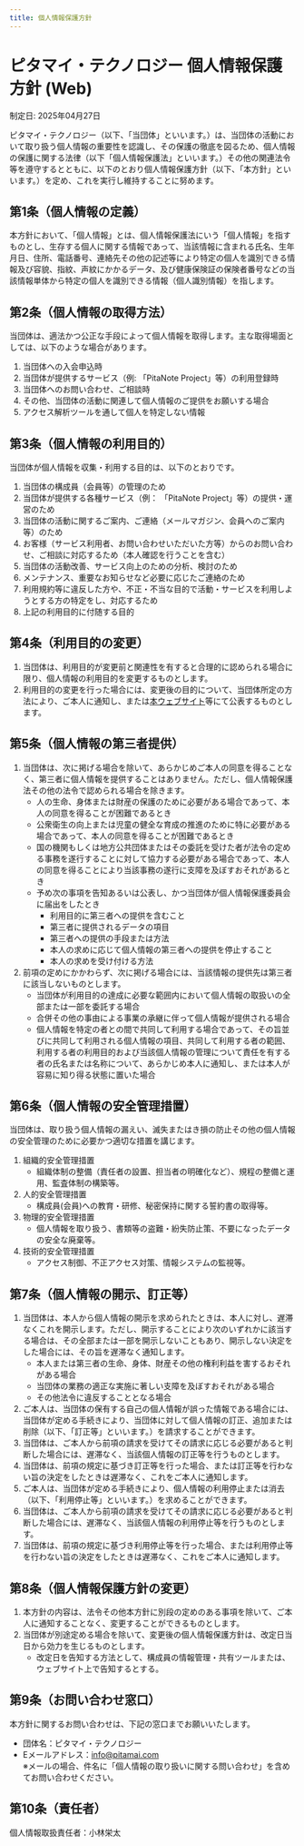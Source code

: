 ```yaml
---
title: 個人情報保護方針
---
```


# ピタマイ・テクノロジー 個人情報保護方針 (Web)

制定日: 2025年04月27日

ピタマイ・テクノロジー（以下、「当団体」といいます。）は、当団体の活動において取り扱う個人情報の重要性を認識し、その保護の徹底を図るため、個人情報の保護に関する法律（以下「個人情報保護法」といいます。）その他の関連法令等を遵守するとともに、以下のとおり個人情報保護方針（以下、「本方針」といいます。）を定め、これを実行し維持することに努めます。

## 第1条（個人情報の定義）

本方針において、「個人情報」とは、個人情報保護法にいう「個人情報」を指すものとし、生存する個人に関する情報であって、当該情報に含まれる氏名、生年月日、住所、電話番号、連絡先その他の記述等により特定の個人を識別できる情報及び容貌、指紋、声紋にかかるデータ、及び健康保険証の保険者番号などの当該情報単体から特定の個人を識別できる情報（個人識別情報）を指します。

## 第2条（個人情報の取得方法）

当団体は、適法かつ公正な手段によって個人情報を取得します。主な取得場面としては、以下のような場合があります。

1. 当団体への入会申込時
2. 当団体が提供するサービス（例: 「PitaNote Project」等）の利用登録時
3. 当団体へのお問い合わせ、ご相談時
4. その他、当団体の活動に関連して個人情報のご提供をお願いする場合
5. アクセス解析ツールを通して個人を特定しない情報

## 第3条（個人情報の利用目的）

当団体が個人情報を収集・利用する目的は、以下のとおりです。

1. 当団体の構成員（会員等）の管理のため
2. 当団体が提供する各種サービス（例： 「PitaNote Project」等）の提供・運営のため
3. 当団体の活動に関するご案内、ご連絡（メールマガジン、会員へのご案内等）のため
4. お客様（サービス利用者、お問い合わせいただいた方等）からのお問い合わせ、ご相談に対応するため（本人確認を行うことを含む）
5. 当団体の活動改善、サービス向上のための分析、検討のため
6. メンテナンス、重要なお知らせなど必要に応じたご連絡のため
7. 利用規約等に違反した方や、不正・不当な目的で活動・サービスを利用しようとする方の特定をし、対応するため
8. 上記の利用目的に付随する目的

## 第4条（利用目的の変更）

1. 当団体は、利用目的が変更前と関連性を有すると合理的に認められる場合に限り、個人情報の利用目的を変更するものとします。
2. 利用目的の変更を行った場合には、変更後の目的について、当団体所定の方法により、ご本人に通知し、または[本ウェブサイト](https://pitamai.com/)等にて公表するものとします。

## 第5条（個人情報の第三者提供）

1. 当団体は、次に掲げる場合を除いて、あらかじめご本人の同意を得ることなく、第三者に個人情報を提供することはありません。ただし、個人情報保護法その他の法令で認められる場合を除きます。
    - 人の生命、身体または財産の保護のために必要がある場合であって、本人の同意を得ることが困難であるとき
    - 公衆衛生の向上または児童の健全な育成の推進のために特に必要がある場合であって、本人の同意を得ることが困難であるとき
    - 国の機関もしくは地方公共団体またはその委託を受けた者が法令の定める事務を遂行することに対して協力する必要がある場合であって、本人の同意を得ることにより当該事務の遂行に支障を及ぼすおそれがあるとき
    - 予め次の事項を告知あるいは公表し、かつ当団体が個人情報保護委員会に届出をしたとき
        - 利用目的に第三者への提供を含むこと
        - 第三者に提供されるデータの項目
        - 第三者への提供の手段または方法
        - 本人の求めに応じて個人情報の第三者への提供を停止すること
        - 本人の求めを受け付ける方法
2. 前項の定めにかかわらず、次に掲げる場合には、当該情報の提供先は第三者に該当しないものとします。
    - 当団体が利用目的の達成に必要な範囲内において個人情報の取扱いの全部または一部を委託する場合
    - 合併その他の事由による事業の承継に伴って個人情報が提供される場合
    - 個人情報を特定の者との間で共同して利用する場合であって、その旨並びに共同して利用される個人情報の項目、共同して利用する者の範囲、利用する者の利用目的および当該個人情報の管理について責任を有する者の氏名または名称について、あらかじめ本人に通知し、または本人が容易に知り得る状態に置いた場合

## 第6条（個人情報の安全管理措置）

当団体は、取り扱う個人情報の漏えい、滅失またはき損の防止その他の個人情報の安全管理のために必要かつ適切な措置を講じます。

1. 組織的安全管理措置
    - 組織体制の整備（責任者の設置、担当者の明確化など）、規程の整備と運用、監査体制の構築等。
2. 人的安全管理措置
    - 構成員(会員)への教育・研修、秘密保持に関する誓約書の取得等。
3. 物理的安全管理措置
    - 個人情報を取り扱う、書類等の盗難・紛失防止策、不要になったデータの安全な廃棄等。
4. 技術的安全管理措置
    - アクセス制御、不正アクセス対策、情報システムの監視等。

## 第7条（個人情報の開示、訂正等）

1. 当団体は、本人から個人情報の開示を求められたときは、本人に対し、遅滞なくこれを開示します。ただし、開示することにより次のいずれかに該当する場合は、その全部または一部を開示しないこともあり、開示しない決定をした場合には、その旨を遅滞なく通知します。
    - 本人または第三者の生命、身体、財産その他の権利利益を害するおそれがある場合
    - 当団体の業務の適正な実施に著しい支障を及ぼすおそれがある場合
    - その他法令に違反することとなる場合
2. ご本人は、当団体の保有する自己の個人情報が誤った情報である場合には、当団体が定める手続きにより、当団体に対して個人情報の訂正、追加または削除（以下、「訂正等」といいます。）を請求することができます。
3. 当団体は、ご本人から前項の請求を受けてその請求に応じる必要があると判断した場合には、遅滞なく、当該個人情報の訂正等を行うものとします。
4. 当団体は、前項の規定に基づき訂正等を行った場合、または訂正等を行わない旨の決定をしたときは遅滞なく、これをご本人に通知します。
5. ご本人は、当団体が定める手続きにより、個人情報の利用停止または消去（以下、「利用停止等」といいます。）を求めることができます。
6. 当団体は、ご本人から前項の請求を受けてその請求に応じる必要があると判断した場合には、遅滞なく、当該個人情報の利用停止等を行うものとします。
7. 当団体は、前項の規定に基づき利用停止等を行った場合、または利用停止等を行わない旨の決定をしたときは遅滞なく、これをご本人に通知します。

## 第8条（個人情報保護方針の変更）

1. 本方針の内容は、法令その他本方針に別段の定めのある事項を除いて、ご本人に通知することなく、変更することができるものとします。
2. 当団体が別途定める場合を除いて、変更後の個人情報保護方針は、改定日当日から効力を生じるものとします。
    - 改定日を告知する方法として、構成員の情報管理・共有ツールまたは、ウェブサイト上で告知するとする。

## 第9条（お問い合わせ窓口）

本方針に関するお問い合わせは、下記の窓口までお願いいたします。

- 団体名：ピタマイ・テクノロジー
- Eメールアドレス：info@pitamai.com  
  ※メールの場合、件名に「個人情報の取り扱いに関する問い合わせ」を含めてお問い合わせください。

## 第10条（責任者）

個人情報取扱責任者：小林栄太